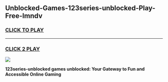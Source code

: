 
## Unblocked-Games-123series-unblocked-Play-Free-lmndv
<h3>
<a href="https://premium76.site?title=123series-unblocked&ref=19M">CLICK TO PLAY</a></h3>
<hr>

<h3>
<a href="https://premium76.site?title=123series-unblocked&ref=19M">CLICK 2 PLAY</a>
  
</h3>

<a href="https://premium76.site?title=123series-unblocked&ref=19M"><img src="https://clearcache.store/games.png"></a>


**123series-unblocked games unblocked: Your Gateway to Fun and Accessible Online Gaming**
